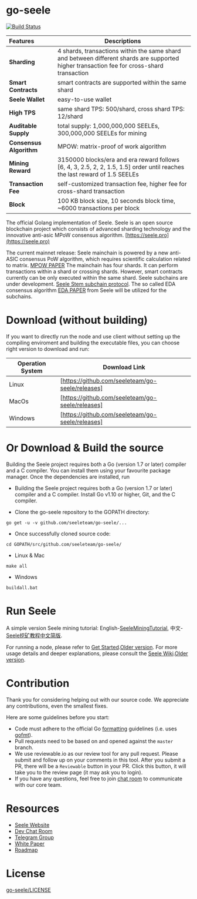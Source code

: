 # go-seele
[![Build Status](https://travis-ci.org/seeleteam/go-seele.svg?branch=master)](https://travis-ci.org/seeleteam/go-seele)

|        Features        |      Descriptions                                                                               |
|:-----------------------|------------------------------------------------------------------------------------------------|
| **Sharding**           | 4 shards, transactions within the same shard and between different shards are supported<br/> higher transaction fee for cross-shard transaction                                  |
| **Smart Contracts**    | smart contracts are supported within the same shard                                          |
| **Seele Wallet**       | easy-to-use wallet                                                                             |
| **High TPS**           | same shard TPS: 500/shard, cross shard TPS: 12/shard                                           |
| **Auditable Supply**   | total supply: 1,000,000,000 SEELEs, 300,000,000 SEELEs for mining                              |
| **Consensus Algorithm**| MPOW: matrix-proof of work algorithm                                                |
| **Mining Reward**      | 3150000 blocks/era and era reward follows [6, 4, 3, 2.5, 2, 2, 1.5, 1.5] order until reaches the last reward of 1.5 SEELEs |
| **Transaction Fee**    | self-customized transaction fee, higher fee for cross-shard transaction                        |
| **Block**              | 100 KB block size, 10 seconds block time, ~6000 transactions per block                         |


The official Golang implementation of Seele. Seele is an open source blockchain project which consists of advanced sharding technology and the innovative anti-asic MPoW consensus algorithm. [https://seele.pro](https://seele.pro)

The current mainnet release: Seele mainchain is powered by a new anti-ASIC consensus PoW algorithm, which requires scientific calculation related to matrix. [MPOW PAPER](https://arxiv.org/abs/1905.04565) The mainchain has four shards. It can perform transactions within a shard or crossing shards. However, smart contracts currently can be only executed within the same shard. Seele subchains are under development. [Seele Stem subchain protocol](https://medium.com/@SeeleTech/seele-stem-subchain-protocol-b5eceb02aaa3). The so called EDA consensus algorithm [EDA PAPER](http://seele.hk.ufileos.com/Seele_Yellow_Paper_EDA_A_Parallel_Data_Sorting_Mechanism_for_Distributed_Information_Processing_System_Pre-Release.pdf) from Seele will be utilized for the subchains.

# Download (without building)
If you want to directly run the node and use client without setting up the compiling enviroment and building the executable files, you can choose right version to download and run:

| Operation System |      Download Link     |
|---------|----------------------------------------------------------|
| Linux   | [https://github.com/seeleteam/go-seele/releases]|
| MacOs   | [https://github.com/seeleteam/go-seele/releases]|
| Windows | [https://github.com/seeleteam/go-seele/releases]|

# Or Download & Build the source

Building the Seele project requires both a Go (version 1.7 or later) compiler and a C compiler. You can install them using your favourite package manager. Once the dependencies are installed, run

- Building the Seele project requires both a Go (version 1.7 or later) compiler and a C compiler. Install Go v1.10 or higher, Git, and the C compiler.

- Clone the go-seele repository to the GOPATH directory:

```
go get -u -v github.com/seeleteam/go-seele/...
```

- Once successfully cloned source code:

```
cd GOPATH/src/github.com/seeleteam/go-seele/
```

- Linux & Mac

```
make all
```

- Windows

```
buildall.bat
```

# Run Seele
A simple version Seele mining tutorial: English-[SeeleMiningTutorial](https://github.com/seeleteam/go-seele/releases/tag/v1.0.1-MiningTutorial_Eng), 中文-[Seele挖矿教程中文简版](https://github.com/seeleteam/go-seele/releases/tag/v1.0.1-%E4%B8%AD%E6%96%87%E7%AE%80%E7%89%88%E6%8C%96%E7%9F%BF%E6%95%99%E7%A8%8B).

For running a node, please refer to [Get Started](https://seele-seeletech.gitbook.io/wiki/introduction/getting-started-with-seele-seele-documentation).[Older version](https://seeleteam.github.io/seele-doc/docs/Getting-Started-With-Seele.html).
For more usage details and deeper explanations, please consult the [Seele Wiki](https://seele-seeletech.gitbook.io/wiki/).[Older version](https://github.com/seeleteam/go-seele/wiki).

# Contribution

Thank you for considering helping out with our source code. We appreciate any contributions, even the smallest fixes.

Here are some guidelines before you start:
* Code must adhere to the official Go [formatting](https://golang.org/doc/effective_go.html#formatting) guidelines (i.e. uses [gofmt](https://golang.org/cmd/gofmt/)).
* Pull requests need to be based on and opened against the `master` branch.
* We use reviewable.io as our review tool for any pull request. Please submit and follow up on your comments in this tool. After you submit a PR, there will be a `Reviewable` button in your PR. Click this button, it will take you to the review page (it may ask you to login).
* If you have any questions, feel free to join [chat room](https://gitter.im/seeleteamchat/dev) to communicate with our core team.

# Resources

* [Seele Website](https://seele.pro/)
* [Dev Chat Room](https://gitter.im/seleeteam/dev)
* [Telegram Group](https://t.me/seeletech)
* [White Paper](https://s3.ap-northeast-2.amazonaws.com/wp.s3.seele.pro/Seele_White_Paper_English_v3.1.pdf)
* [Roadmap](https://seele.pro/)

# License

[go-seele/LICENSE](https://github.com/seeleteam/go-seele/blob/master/LICENSE)
